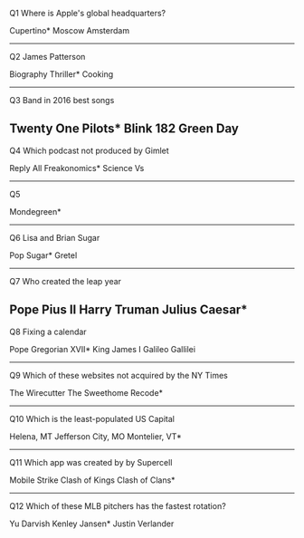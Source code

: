 

Q1
Where is Apple's global headquarters?

Cupertino*
Moscow
Amsterdam

----
Q2
James Patterson 

Biography
Thriller*
Cooking

----
Q3
Band in 2016 best songs

Twenty One Pilots*
Blink 182
Green Day
----

Q4
Which podcast not produced by Gimlet

Reply All
Freakonomics*
Science Vs

---
Q5


Mondegreen*



----
Q6
Lisa and Brian Sugar

Pop Sugar*
Gretel


---
Q7
Who created the leap year

Pope Pius II
Harry Truman
Julius Caesar*
---

Q8
Fixing a calendar

Pope Gregorian XVII*
King James I
Galileo Gallilei

---
Q9
Which of these websites not acquired by the NY Times

The Wirecutter
The Sweethome
Recode*

---
Q10
Which is the least-populated US Capital

Helena, MT
Jefferson City, MO
Montelier, VT*

---
Q11
Which app was created by by Supercell

Mobile Strike
Clash of Kings
Clash of Clans*

---
Q12
Which of these MLB pitchers has the fastest rotation?

Yu Darvish
Kenley Jansen*
Justin Verlander


